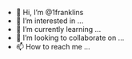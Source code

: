 - 👋 Hi, I’m @1franklins
- 👀 I’m interested in ...
- 🌱 I’m currently learning ...
- 💞️ I’m looking to collaborate on ...
- 📫 How to reach me ...

<!---
1franklins/1franklins is a ✨ special ✨ repository because its `README.md` (this file) appears on your GitHub profile.
You can click the Preview link to take a look at your changes.
--->
